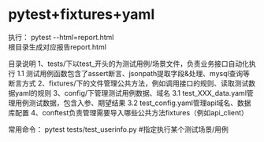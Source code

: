 # pytest+fixtures+yaml

执行：
pytest --html=report.html     
根目录生成对应报告report.html

目录说明
1、tests/下以test_开头的为测试用例/场景文件，负责业务接口自动化执行
    1.1 测试用例函数包含了assert断言、jsonpath提取字段&处理、mysql查询等断言方式
2、fixtures/下的文件管理公共方法，例如调用接口的规则、读取测试数据yaml的规则
3、config/下管理测试用例数据、域名
    3.1 test_XXX_data.yaml管理用例测试数据，包含入参、期望结果
    3.2 test_config.yaml管理api域名、数据库配置
4、conftest负责管理需要导入哪些公共方法fixtures（例如api_client）

常用命令：
pytest tests/test_userinfo.py   #指定执行某个测试场景/用例

